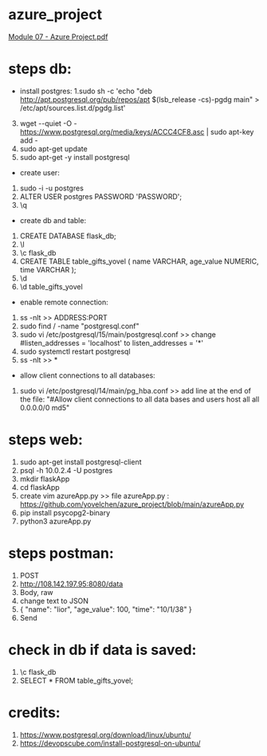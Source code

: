 # azure_project
[Module 07 - Azure Project.pdf](https://github.com/yovelchen/azure_project/files/11929569/Module.07.-.Azure.Project.pdf)

# steps db:

- install postgres:
1.sudo sh -c 'echo "deb http://apt.postgresql.org/pub/repos/apt   $(lsb_release -cs)-pgdg main" > /etc/apt/sources.list.d/pgdg.list'
3. wget --quiet -O -   https://www.postgresql.org/media/keys/ACCC4CF8.asc | sudo apt-key add -
4. sudo apt-get update
5. sudo apt-get -y install postgresql

- create user: 
1. sudo -i -u postgres
2. ALTER USER postgres PASSWORD 'PASSWORD';
3. \q

- create db and table: 
1. CREATE DATABASE flask_db;
2. \l
3. \c flask_db
4. CREATE TABLE table_gifts_yovel ( name VARCHAR, age_value NUMERIC, time VARCHAR );
5. \d
6. \d table_gifts_yovel


- enable remote connection: 
1. ss -nlt >> ADDRESS:PORT
2. sudo find / -name "postgresql.conf"
3. sudo vi /etc/postgresql/15/main/postgresql.conf >> change #listen_addresses = 'localhost' to listen_addresses = '*' 
3. sudo systemctl restart postgresql
4. ss -nlt >> * 

- allow client connections to all databases:
1. sudo vi /etc/postgresql/14/main/pg_hba.conf >> add line at the end of the file:
"#Allow client connections to all data bases and users 
host    all          all            0.0.0.0/0  md5"

# steps web:
1. sudo apt-get install postgresql-client
2. psql -h 10.0.2.4 -U postgres
3. mkdir flaskApp 
4. cd flaskApp 
5. create vim azureApp.py >> file azureApp.py :  https://github.com/yovelchen/azure_project/blob/main/azureApp.py
6. pip install psycopg2-binary
7. python3 azureApp.py

# steps postman: 
1. POST
2. http://108.142.197.95:8080/data
3. Body, raw
4. change text to JSON
5. {
"name": "lior",
"age_value": 100,
"time": "10/1/38"
}
6. Send

# check in db if data is saved: 
1. \c flask_db
2. SELECT * FROM table_gifts_yovel;
   
# credits:
1. https://www.postgresql.org/download/linux/ubuntu/
2. https://devopscube.com/install-postgresql-on-ubuntu/
